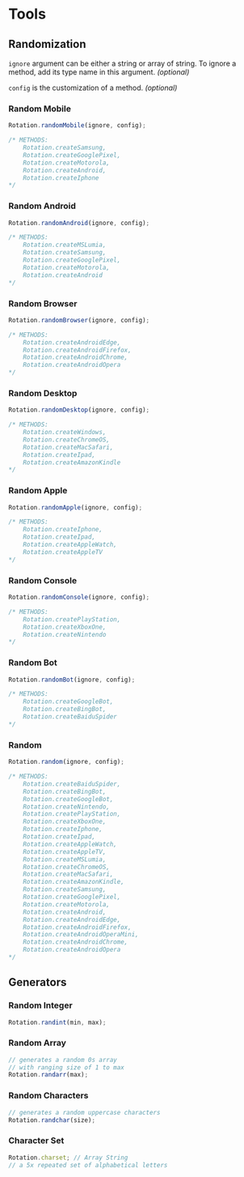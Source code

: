 # Tools

## Randomization

`ignore` argument can be either a string or array of string. To ignore a method, add its type name in this argument. *(optional)*

`config` is the customization of a method. *(optional)*

### Random Mobile

```javascript
Rotation.randomMobile(ignore, config);

/* METHODS:
    Rotation.createSamsung,
    Rotation.createGooglePixel,
    Rotation.createMotorola,
    Rotation.createAndroid,
    Rotation.createIphone
*/
```

### Random Android

```javascript
Rotation.randomAndroid(ignore, config);

/* METHODS:
    Rotation.createMSLumia,
    Rotation.createSamsung,
    Rotation.createGooglePixel,
    Rotation.createMotorola,
    Rotation.createAndroid
*/
```

### Random Browser

```javascript
Rotation.randomBrowser(ignore, config);

/* METHODS:
    Rotation.createAndroidEdge,
    Rotation.createAndroidFirefox,
    Rotation.createAndroidChrome,
    Rotation.createAndroidOpera
*/
```

### Random Desktop

```javascript
Rotation.randomDesktop(ignore, config);

/* METHODS:
    Rotation.createWindows,
    Rotation.createChromeOS,
    Rotation.createMacSafari,
    Rotation.createIpad,
    Rotation.createAmazonKindle
*/
```

### Random Apple

```javascript
Rotation.randomApple(ignore, config);

/* METHODS:
    Rotation.createIphone,
    Rotation.createIpad,
    Rotation.createAppleWatch,
    Rotation.createAppleTV
*/
```

### Random Console

```javascript
Rotation.randomConsole(ignore, config);

/* METHODS:
    Rotation.createPlayStation,
    Rotation.createXboxOne,
    Rotation.createNintendo
*/
```

### Random Bot

```javascript
Rotation.randomBot(ignore, config);

/* METHODS:
    Rotation.createGoogleBot,
    Rotation.createBingBot,
    Rotation.createBaiduSpider
*/
```

### Random

```javascript
Rotation.random(ignore, config);

/* METHODS:
    Rotation.createBaiduSpider,
    Rotation.createBingBot,
    Rotation.createGoogleBot,
    Rotation.createNintendo,
    Rotation.createPlayStation,
    Rotation.createXboxOne,
    Rotation.createIphone,
    Rotation.createIpad,
    Rotation.createAppleWatch,
    Rotation.createAppleTV,
    Rotation.createMSLumia,
    Rotation.createChromeOS,
    Rotation.createMacSafari,
    Rotation.createAmazonKindle,
    Rotation.createSamsung,
    Rotation.createGooglePixel,
    Rotation.createMotorola,
    Rotation.createAndroid,
    Rotation.createAndroidEdge,
    Rotation.createAndroidFirefox,
    Rotation.createAndroidOperaMini,
    Rotation.createAndroidChrome,
    Rotation.createAndroidOpera
*/
```

## Generators

### Random Integer

```javascript
Rotation.randint(min, max);
```

### Random Array

```javascript
// generates a random 0s array
// with ranging size of 1 to max
Rotation.randarr(max);
```

### Random Characters

```javascript
// generates a random uppercase characters
Rotation.randchar(size);
```

### Character Set

```javascript
Rotation.charset; // Array String
// a 5x repeated set of alphabetical letters
```